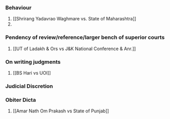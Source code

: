 ### Behaviour
1. [[Shrirang Yadavrao Waghmare vs. State of Maharashtra]]
2. 
### Pendency of review/reference/larger bench of superior courts

1. [[UT of Ladakh & Ors vs J&K National Conference & Anr.]]

### On writing judgments

1. [[BS Hari vs UOI]]
### Judicial Discretion

### Obiter Dicta
1. [[Amar Nath Om Prakash vs State of Punjab]]

